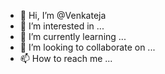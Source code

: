 - 👋 Hi, I’m @Venkateja
- 👀 I’m interested in ...
- 🌱 I’m currently learning ...
- 💞️ I’m looking to collaborate on ...
- 📫 How to reach me ...

<!---
Venkateja/Venkateja is a ✨ special ✨ repository because its `README.md` (this file) appears on your GitHub profile.
You can click the Preview link to take a look at your changes.
--->
